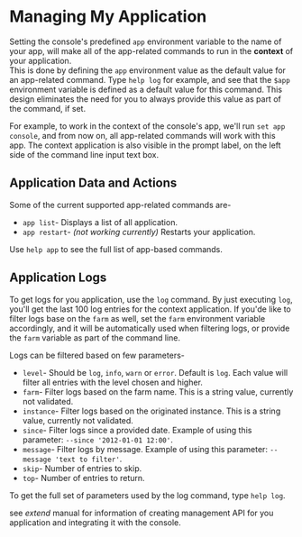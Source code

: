 Managing My Application
=======================
Setting the console's predefined `app` environment variable to the name of your app, will make all of the app-related commands to run in the __context__ of your application.  
This is done by defining the `app` environment value as the default value for an app-related command.
Type `help log` for example, and see that the `$app` environment variable is defined as a default value for this command.
This design eliminates the need for you to always provide this value as part of the command, if set.

For example, to work in the context of the console's app, we'll run `set app console`, and from now on, all app-related commands will work with this app. The context application is also
visible in the prompt label, on the left side of the command line input text box.

Application Data and Actions
----------------------------
Some of the current supported app-related commands are-

* `app list`- Displays a list of all application.
* `app restart`- _(not working currently)_ Restarts your application. 

Use `help app` to see the full list of app-based commands.

Application Logs
------------------------
To get logs for you application, use the `log` command. By just executing `log`, you'll get the last 100 log entries for the context application. 
If you'de like to filter logs base on the `farm` as well, set the `farm` environment variable accordingly, and it will be automatically used when filtering logs, or provide the `farm` variable as
part of the command line.  

Logs can be filtered based on few parameters-

* `level`- Should be `log`, `info`, `warn` or `error`. Default is `log`. Each value will filter all entries with the level chosen and higher.
* `farm`- Filter logs based on the farm name. This is a string value, currently not validated.
* `instance`- Filter logs based on the originated instance. This is a string value, currently not validated.
* `since`- Filter logs since a provided date. Example of using this parameter: `--since '2012-01-01 12:00'`.
* `message`- Filter logs by message. Example of using this parameter: `--message 'text to filter'`.
* `skip`- Number of entries to skip.
* `top`- Number of entries to return.

To get the full set of parameters used by the log command, type `help log`.

see _extend_ manual for information of creating management API for you application and integrating it with the console.